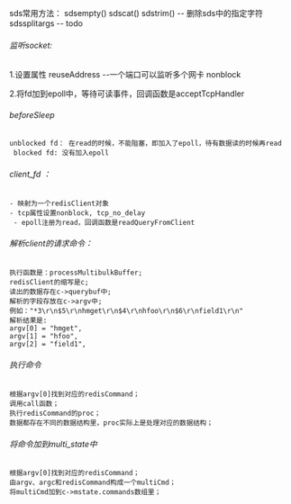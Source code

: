 sds常用方法：
sdsempty()
sdscat()
sdstrim()  -- 删除sds中的指定字符
sdssplitargs    -- todo

###### 监听socket:
1.设置属性
	reuseAddress --一个端口可以监听多个网卡
	nonblock

2.将fd加到epoll中，等待可读事件，回调函数是acceptTcpHandler

###### beforeSleep
	unblocked fd： 在read的时候，不能阻塞，即加入了epoll，待有数据读的时候再read
	 blocked fd: 没有加入epoll

###### client_fd ：
	- 映射为一个redisClient对象
	- tcp属性设置nonblock, tcp_no_delay
	 - epoll注册为read，回调函数是readQueryFromClient

###### 解析client的请求命令：
	执行函数是：processMultibulkBuffer;
	redisClient的缩写是c;
	读出的数据存在c->querybuf中;
	解析的字段存放在c->argv中;
	例如："*3\r\n$5\r\nhmget\r\n$4\r\nhfoo\r\n$6\r\nfield1\r\n"
	解析结果是: 
	argv[0] = "hmget", 
	argv[1] = "hfoo", 
	argv[2] = "field1", 

###### 执行命令
	根据argv[0]找到对应的redisCommand；
	调用call函数；
	执行redisCommand的proc；
	数据都存在不同的数据结构里，proc实际上是处理对应的数据结构；
	
###### 将命令加到multi_state中

	根据argv[0]找到对应的redisCommand；
	由argv、argc和redisCommand构成一个multiCmd；
	将multiCmd加到c->mstate.commands数组里；


